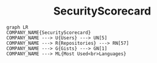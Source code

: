 <h1 align="center">SecurityScorecard</h1>

```mermaid
graph LR
COMPANY_NAME{SecurityScorecard}
COMPANY_NAME ---> U{Users} ---> UN[5]
COMPANY_NAME ---> R{Repositories} ---> RN[57]
COMPANY_NAME ---> G{Gists} ---> GN[1]
COMPANY_NAME ---> ML{Most Used<br>Languages}
```
